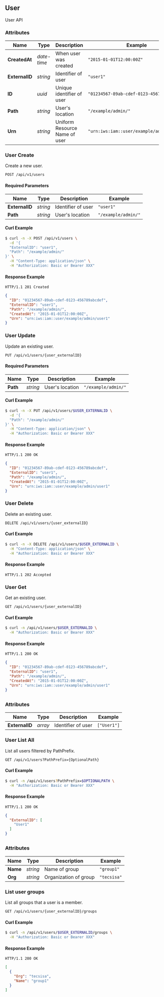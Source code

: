## <a name="resource-order1_user">User</a>


User API

### Attributes

| Name | Type | Description | Example |
| ------- | ------- | ------- | ------- |
| **CreatedAt** | *date-time* | When user was created | `"2015-01-01T12:00:00Z"` |
| **ExternalID** | *string* | Identifier of user | `"user1"` |
| **ID** | *uuid* | Unique identifier of user | `"01234567-89ab-cdef-0123-456789abcdef"` |
| **Path** | *string* | User's location | `"/example/admin/"` |
| **Urn** | *string* | Uniform Resource Name of user | `"urn:iws:iam::user/example/admin/user1"` |

### User Create

Create a new user.

```
POST /api/v1/users
```

#### Required Parameters

| Name | Type | Description | Example |
| ------- | ------- | ------- | ------- |
| **ExternalID** | *string* | Identifier of user | `"user1"` |
| **Path** | *string* | User's location | `"/example/admin/"` |



#### Curl Example

```bash
$ curl -n -X POST /api/v1/users \
  -d '{
  "ExternalID": "user1",
  "Path": "/example/admin/"
}' \
  -H "Content-Type: application/json" \
  -H "Authorization: Basic or Bearer XXX"
```


#### Response Example

```
HTTP/1.1 201 Created
```

```json
{
  "ID": "01234567-89ab-cdef-0123-456789abcdef",
  "ExternalID": "user1",
  "Path": "/example/admin/",
  "CreatedAt": "2015-01-01T12:00:00Z",
  "Urn": "urn:iws:iam::user/example/admin/user1"
}
```

### User Update

Update an existing user.

```
PUT /api/v1/users/{user_externalID}
```

#### Required Parameters

| Name | Type | Description | Example |
| ------- | ------- | ------- | ------- |
| **Path** | *string* | User's location | `"/example/admin/"` |



#### Curl Example

```bash
$ curl -n -X PUT /api/v1/users/$USER_EXTERNALID \
  -d '{
  "Path": "/example/admin/"
}' \
  -H "Content-Type: application/json" \
  -H "Authorization: Basic or Bearer XXX"
```


#### Response Example

```
HTTP/1.1 200 OK
```

```json
{
  "ID": "01234567-89ab-cdef-0123-456789abcdef",
  "ExternalID": "user1",
  "Path": "/example/admin/",
  "CreatedAt": "2015-01-01T12:00:00Z",
  "Urn": "urn:iws:iam::user/example/admin/user1"
}
```

### User Delete

Delete an existing user.

```
DELETE /api/v1/users/{user_externalID}
```


#### Curl Example

```bash
$ curl -n -X DELETE /api/v1/users/$USER_EXTERNALID \
  -H "Content-Type: application/json" \
  -H "Authorization: Basic or Bearer XXX"
```


#### Response Example

```
HTTP/1.1 202 Accepted
```


### User Get

Get an existing user.

```
GET /api/v1/users/{user_externalID}
```


#### Curl Example

```bash
$ curl -n /api/v1/users/$USER_EXTERNALID \
  -H "Authorization: Basic or Bearer XXX"
```


#### Response Example

```
HTTP/1.1 200 OK
```

```json
{
  "ID": "01234567-89ab-cdef-0123-456789abcdef",
  "ExternalID": "user1",
  "Path": "/example/admin/",
  "CreatedAt": "2015-01-01T12:00:00Z",
  "Urn": "urn:iws:iam::user/example/admin/user1"
}
```


## <a name="resource-order2_userReference"></a>




### Attributes

| Name | Type | Description | Example |
| ------- | ------- | ------- | ------- |
| **ExternalID** | *array* | Identifier of user | `["User1"]` |

###  User List All

List all users filtered by PathPrefix.

```
GET /api/v1/users?PathPrefix={OptionalPath}
```


#### Curl Example

```bash
$ curl -n /api/v1/users?PathPrefix=$OPTIONALPATH \
  -H "Authorization: Basic or Bearer XXX"
```


#### Response Example

```
HTTP/1.1 200 OK
```

```json
{
  "ExternalID": [
    "User1"
  ]
}
```


## <a name="resource-order3_groupIdentity"></a>




### Attributes

| Name | Type | Description | Example |
| ------- | ------- | ------- | ------- |
| **Name** | *string* | Name of group | `"group1"` |
| **Org** | *string* | Organization of group | `"tecsisa"` |

###  List user groups

List all groups that a user is a member.

```
GET /api/v1/users/{user_externalID}/groups
```


#### Curl Example

```bash
$ curl -n /api/v1/users/$USER_EXTERNALID/groups \
  -H "Authorization: Basic or Bearer XXX"
```


#### Response Example

```
HTTP/1.1 200 OK
```

```json
[
  {
    "Org": "tecsisa",
    "Name": "group1"
  }
]
```


